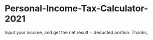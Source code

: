 # Personal-Income-Tax-Calculator-2021
Input your income, and get the net result + deducted portion.
Thanks,
